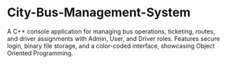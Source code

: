 # City-Bus-Management-System
A C++ console application for managing bus operations, ticketing, routes, and driver assignments with Admin, User, and Driver roles. Features secure login, binary file storage, and a color-coded interface, showcasing Object Oriented Programming.
